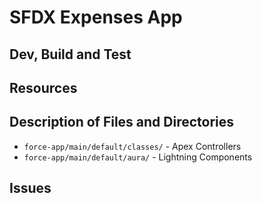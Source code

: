 # SFDX Expenses App

## Dev, Build and Test


## Resources


## Description of Files and Directories

- `force-app/main/default/classes/` - Apex Controllers
- `force-app/main/default/aura/` - Lightning Components

## Issues


